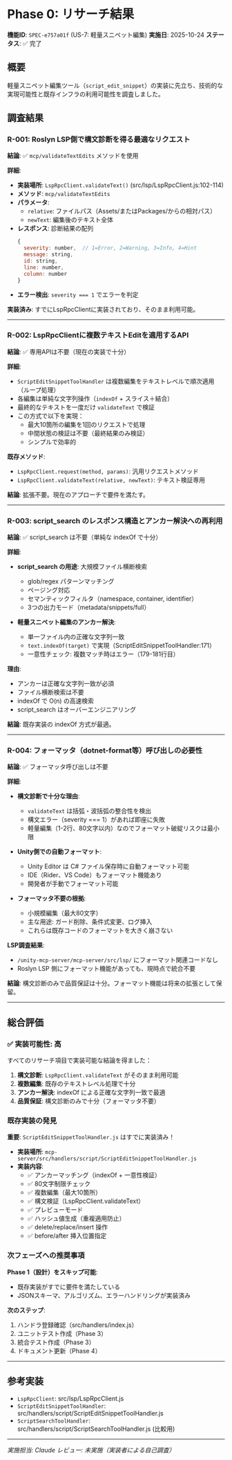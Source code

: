 # Phase 0: リサーチ結果

**機能ID**: `SPEC-e757a01f` (US-7: 軽量スニペット編集)
**実施日**: 2025-10-24
**ステータス**: ✅ 完了

## 概要

軽量スニペット編集ツール（`script_edit_snippet`）の実装に先立ち、技術的な実現可能性と既存インフラの利用可能性を調査しました。

## 調査結果

### R-001: Roslyn LSP側で構文診断を得る最適なリクエスト

**結論**: ✅ `mcp/validateTextEdits` メソッドを使用

**詳細**:
- **実装場所**: `LspRpcClient.validateText()` (src/lsp/LspRpcClient.js:102-114)
- **メソッド**: `mcp/validateTextEdits`
- **パラメータ**:
  - `relative`: ファイルパス（Assets/またはPackages/からの相対パス）
  - `newText`: 編集後のテキスト全体
- **レスポンス**: 診断結果の配列
  ```javascript
  {
    severity: number,  // 1=Error, 2=Warning, 3=Info, 4=Hint
    message: string,
    id: string,
    line: number,
    column: number
  }
  ```
- **エラー検出**: `severity === 1` でエラーを判定

**実装済み**: すでにLspRpcClientに実装されており、そのまま利用可能。

---

### R-002: LspRpcClientに複数テキストEditを適用するAPI

**結論**: ✅ 専用APIは不要（現在の実装で十分）

**詳細**:
- `ScriptEditSnippetToolHandler` は複数編集をテキストレベルで順次適用（ループ処理）
- 各編集は単純な文字列操作（`indexOf` + スライス＋結合）
- 最終的なテキストを一度だけ `validateText` で検証
- この方式で以下を実現：
  - 最大10箇所の編集を1回のリクエストで処理
  - 中間状態の検証は不要（最終結果のみ検証）
  - シンプルで効率的

**既存メソッド**:
- `LspRpcClient.request(method, params)`: 汎用リクエストメソッド
- `LspRpcClient.validateText(relative, newText)`: テキスト検証専用

**結論**: 拡張不要。現在のアプローチで要件を満たす。

---

### R-003: script_search のレスポンス構造とアンカー解決への再利用

**結論**: ✅ script_search は不要（単純な indexOf で十分）

**詳細**:
- **script_search の用途**: 大規模ファイル横断検索
  - glob/regex パターンマッチング
  - ページング対応
  - セマンティックフィルタ（namespace, container, identifier）
  - 3つの出力モード（metadata/snippets/full）

- **軽量スニペット編集のアンカー解決**:
  - 単一ファイル内の正確な文字列一致
  - `text.indexOf(target)` で実現（ScriptEditSnippetToolHandler:171）
  - 一意性チェック: 複数マッチ時はエラー（179-181行目）

**理由**:
- アンカーは正確な文字列一致が必須
- ファイル横断検索は不要
- indexOf で O(n) の高速検索
- script_search はオーバーエンジニアリング

**結論**: 既存実装の indexOf 方式が最適。

---

### R-004: フォーマッタ（dotnet-format等）呼び出しの必要性

**結論**: ✅ フォーマッタ呼び出しは不要

**詳細**:
- **構文診断で十分な理由**:
  - `validateText` は括弧・波括弧の整合性を検出
  - 構文エラー（severity === 1）があれば即座に失敗
  - 軽量編集（1-2行、80文字以内）なのでフォーマット破綻リスクは最小限

- **Unity側での自動フォーマット**:
  - Unity Editor は C# ファイル保存時に自動フォーマット可能
  - IDE（Rider、VS Code）もフォーマット機能あり
  - 開発者が手動でフォーマット可能

- **フォーマッタ不要の根拠**:
  - 小規模編集（最大80文字）
  - 主な用途: ガード削除、条件式変更、ログ挿入
  - これらは既存コードのフォーマットを大きく崩さない

**LSP調査結果**:
- `/unity-mcp-server/mcp-server/src/lsp/` にフォーマット関連コードなし
- Roslyn LSP 側にフォーマット機能があっても、現時点で統合不要

**結論**: 構文診断のみで品質保証は十分。フォーマット機能は将来の拡張として保留。

---

## 総合評価

### ✅ 実装可能性: 高

すべてのリサーチ項目で実装可能な結論を得ました：

1. **構文診断**: `LspRpcClient.validateText` がそのまま利用可能
2. **複数編集**: 既存のテキストレベル処理で十分
3. **アンカー解決**: indexOf による正確な文字列一致で最適
4. **品質保証**: 構文診断のみで十分（フォーマッタ不要）

### 既存実装の発見

**重要**: `ScriptEditSnippetToolHandler.js` はすでに実装済み！

- **実装場所**: `mcp-server/src/handlers/script/ScriptEditSnippetToolHandler.js`
- **実装内容**:
  - ✅ アンカーマッチング（indexOf + 一意性検証）
  - ✅ 80文字制限チェック
  - ✅ 複数編集（最大10箇所）
  - ✅ 構文検証（LspRpcClient.validateText）
  - ✅ プレビューモード
  - ✅ ハッシュ値生成（重複適用防止）
  - ✅ delete/replace/insert 操作
  - ✅ before/after 挿入位置指定

### 次フェーズへの推奨事項

**Phase 1（設計）をスキップ可能**:
- 既存実装がすでに要件を満たしている
- JSONスキーマ、アルゴリズム、エラーハンドリングが実装済み

**次のステップ**:
1. ハンドラ登録確認（src/handlers/index.js）
2. ユニットテスト作成（Phase 3）
3. 統合テスト作成（Phase 3）
4. ドキュメント更新（Phase 4）

---

## 参考実装

- `LspRpcClient`: src/lsp/LspRpcClient.js
- `ScriptEditSnippetToolHandler`: src/handlers/script/ScriptEditSnippetToolHandler.js
- `ScriptSearchToolHandler`: src/handlers/script/ScriptSearchToolHandler.js (比較用)

---

*実施担当: Claude*
*レビュー: 未実施（実装者による自己調査）*
